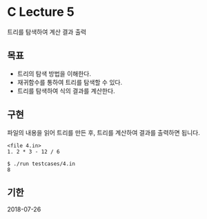 # C Lecture 5
트리를 탐색하여 계산 결과 출력

## 목표
* 트리의 탐색 방법을 이해한다.
* 재귀함수를 통하여 트리를 탐색할 수 있다.
* 트리를 탐색하여 식의 결과를 계산한다.

## 구현
파일의 내용을 읽어 트리를 만든 후, 트리를 계산하여 결과를 출력하면 됩니다.
```
<file 4.in>
1. 2 * 3 - 12 / 6
```
```
$ ./run testcases/4.in
8
```

## 기한
2018-07-26